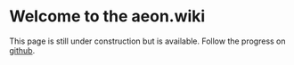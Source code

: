 # Welcome to the aeon.wiki

This page is still under construction but is available. Follow the progress on [github](https://github.com/ivoryguru/aeonwiki).

##